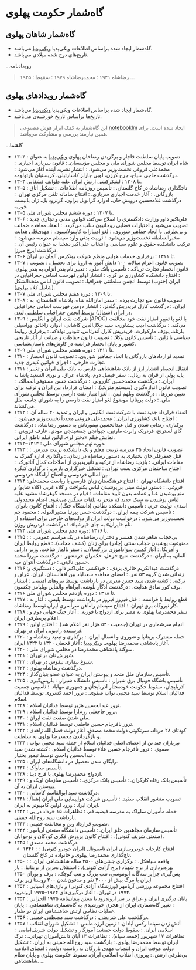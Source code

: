 # گاه‌شمار حکومت پهلوی

## گاه‌شمار شاهان پهلوی

- گاه‌شمار ایجاد شده براساس اطلاعات ویکی‌پدیا [ویکی‌پدیا](https://w.wiki/ALhg) می‌باشد.
- تاریخ‌های درج شده میلادی می‌باشد.

...رویدادنامه
  > ۱۹۲۵ : رضاشاه
  > ۱۹۴۱ : محمدرضاشاه
  > ۱۹۷۹ : سقوط
...

## گاه‌شمار رویدادهای پهلوی

- گاه‌شمار ایجاد شده براساس اطلاعات ویکی‌پدیا [ویکی‌پدیا](https://w.wiki/EAdU) می‌باشد.
- تاریخ‌ها براساس تاریخ خورشیدی می‌باشد.

> این گاه‌شمار به کمک ابزار هوش مصنوعی [notebooklm](https://notebooklm.google.com) ایجاد شده است. برای همین نیازمند بررسی و مشارکت می‌باشد.

...گاهنما
- ۱۳۰۴
  : تصویب پایان سلطنت قاجار و برگزیدن رضاخان پهلوی [ویکی‌پدیا](https://fa.wikipedia.org/wiki/%D8%B1%D8%B6%D8%A7%D8%B4%D8%A7%D9%87_%D9%BE%D9%87%D9%84%D9%88%DB%8C) به عنوان شاه ایران توسط مجلس شورای ملی و مجلس مؤسسان.
  : قانون سربازی اجباری.
  : محمدعلی فروغی نخست‌وزیر می‌شود.
  : انتشار نشریه آینده آغاز می‌شود.
  : درگذشت حاجی سیاح، جرج کرزن، لویی چارلز کاسارتیلی، کریستیان بارتولومه.
- ۱۳۰۴ تا ۱۳۰۸
  : لشکرکشی ارتش ایران علیه طوایف قشقایی.
- ۱۳۰۵ 
  : تاجگذاری رضاشاه در کاخ گلستان.
   : تأسیس روزنامه اطلاعات.
  : تشکیل اتاق بازرگانی.
  : آغاز خدمت اجباری سربازی.
  : افتتاح سامانه تلفن مرکزی تهران.
  : درگذشت غلامحسین درویش خان، ادوارد گرانویل براون، گرترود بل، ژان باتیست فوریه.
- ۱۳۰۵ تا ۱۳۰۷
  : دوره ششم مجلس شورای ملی.
- ۱۳۰۶
  : علی‌اکبر داور وزارت دادگستری را اصلاح می‌کند، قوانین مدنی و تجاری جدید تصویب می‌شود و اختیارات قضایی روحانیون سلب می‌گردد.
  : انعقاد معاهده ضمانت و بی‌طرفی با اتحاد جماهیر شوروی.
  : لغو امتیازات کاپیتولاسیون.
  : مهدی‌قلی هدایت مخبرالسلطنه نخست‌وزیر می‌شود.
  : تربیت بدنی وارد سیستم مدرسه می‌شود.
  : ترکیب دانشکده حقوق و علوم سیاسی و انتخاب علی‌اکبر دهخدا به عنوان رئیس آن.
  : درگذشت ایرج میرزا.
- ۱۳۰۶ تا ۱۳۱۱
  : برقراری خدمات هوایی منظم شرکت یونکرس آلمان در ایران.
- ۱۳۰۷
  : تصویب قانون اعزام سالانه ۱۰۰ دانش آموز به اروپا برای تحصیل.
  : تصویب قانون انحصار تجارت تریاک.
  : تأسیس بانک ملی.
  : تغییر نام بندر انزلی به بندر پهلوی.
  : افتتاح دانشکده کشاورزی در کرج.
  : انتشار اولین فهرست اسامی جغرافیایی در ایران (جنوب) توسط انجمن سلطنتی جغرافیا.
  : تصویب قانون لباس متحدالشکل (شامل کلاه پهلوی).
- ۱۳۰۷ تا ۱۳۰۹
  : دوره هفتم مجلس شورای ملی.
- ۱۳۰۸
  : تصویب قانون منع تجارت برده.
  : سفر امان‌الله شاه، پادشاه افغانستان، به ایران.
  : درگذشت کارل فریدریش گلدنر.
  : انتشار دومین فهرست اسامی جغرافیایی در ایران (شمال) توسط انجمن جغرافیایی سلطنتی لندن.
- ۱۳۰۹
  : شرکت نفت ایران و انگلیس (APOC) با لغو یا تغییر امتیاز نفت خود مخالفت می‌کند.
  : درگذشت ادیب پیشاوری، سید جلال‌الدین کاشانی، ادوارد زاخائو، وواسیلی بارتلد، یوزف مارکوارت، فریدریش کارل آندرئاس، تئودور نولدکه.
  : برقراری روابط سیاسی با ژاپن.
  : تأسیس کانون وکلا.
  : تصویب قانون حفاظت و صیانت از آثار تاریخی کشور و پایان انحصار فرانسه در کاوش‌های باستان‌شناسی.
- ۱۳۰۹ تا ۱۳۱۱
  : دوره هشتم مجلس شورای ملی.
- ۱۳۱۰
  : تمدید قراردادهای بازرگانی با اتحاد جماهیر شوروی.
  : تصویب قانون انحصار تجارت خارجی.
  : اجرای قوانین کیفری جدید.
- ۱۳۱۱
  : انتقال انحصار انتشار ارز از بانک شاهنشاهی فارس به بانک ملی ایران و تغییر پایه پولی از قران به ریال.
  : سفر فیصل دوم، پادشاه عراق، و نوری السعید پاشا به ایران.
  : درگذشت محمدحسین کازرونی.
  : درگذشت حسن مستوفی‌الممالک.
  : تصویب قانون اندازه‌گیری (سیستم متریک).
  : امضای قرارداد بین ایران و ترکیه برای تعیین مرزها.
  : درگذشت ویلهم لیتن.
  : لغو امتیاز نفت دارسی توسط مجلس شورای ملی.
  : دولت بریتانیا موضوع لغو امتیاز نفت دارسی را به شورای جامعه ملل می‌کشاند.
- ۱۳۱۲
  : انعقاد قرارداد جدید نفت با شرکت نفت انگلیس و ایران و تمدید ۳۰ ساله آن.
  : افتتاح بانک کشاورزی ایران.
  : محمدعلی فروغی مجدداً نخست‌وزیر می‌شود.
  : برکناری، زندانی شدن و قتل عبدالحسین تیمورتاش به دستور رضاشاه.
  : درگذشت گای لسترنج، فردریک رابرت مارتین، جیوانجی جمشیدجی مودی، عارف قزوینی.
  : نمایش فیلم «دختر لر»، اولین فیلم ناطق ایرانی.
- ۱۳۱۲–۱۳۱۴
  : دوره نهم مجلس شورای ملی.
- ۱۳۱۳
  : تصویب قانون ایجاد ۲۵ مدرسه تربیت معلم و یک دانشکده تربیت مدرس.
  : قتل جعفرقلی‌خان بختیاری به دستور رضاشاه در زندان.
  : واگذاری اداره گمرک به مقامات ایرانی.
  : بازدید رضاشاه از ترکیه و تأثیرپذیری از اصلاحات کمال آتاتورک.
  : افتتاح ساختمان مرکزی پست تهران.
  : تشکیل خبرگزاری پارس.
  : برگزاری کنگره بین‌المللی فردوسی و افتتاح آرامگاه فردوسی.
- ۱۳۱۴
  :افتتاح دانشگاه تهران.
  : افتتاح فرهنگستان زبان فارسی با ریاست محمدعلی فروغی.
  : دستور دولت مبنی بر پوشیدن لباس یکنواخت و کلاه غربی (کلاه شاپو) و منع پوشیدن عبا و عمامه بدون تأیید مقامات.
  : قیام در مسجد گوهرشاد مشهد علیه لباس پوشیدن به سبک جدید که منجر به تلفات سنگین می‌شود. اعدام محمدولی اسدی، تولیت حرم.
  : تأسیس دانشکده نظامی (دانشگاه جنگ).
  : افتتاح کانون بانوان.
  : تأسیس شرکت بیمه ایران.
  : درگذشت حسن پیرنیا مشیرالدوله.
  : محمود جم نخست‌وزیر می‌شود.
  : درخواست دولت ایران از دولت‌های خارجی برای استفاده از نام «ایران» به جای «پرشیا».
  : درگذشت فردریش روزن.
- ۱۳۱۴ تا ۱۳۱۶
  :دوره دهم مجلس شورای ملی.
- ۱۳۱۵
  : بی‌حجاب ظاهر شدن همسر و دختران رضاشاه در یک مراسم عمومی.
  : ممنوعیت پوشیدن حجاب سنتی (چادر) برای زنان (کشف حجاب).
  : قطع روابط ایران و آمریکا.
  : آغاز کمپین سوادآموزی بزرگسالان.
  : سفر یالمار شاخت، وزیر دارایی آلمان، به ایران.
  : درگذشت شیخ خزعل، حکمران خرمشهر.
  : درگذشت میرزا محمد حسین نائینی.
  : درگذشت آنتوان میه.
- ۱۳۱۶
  :درگذشت عبدالکریم حائری یزدی.
  : خودکشی علی‌اکبر داور.
  : دستگیری و زندانی شدن گروه ۵۳ نفر.
  : امضای معاهده سعدآباد بین افغانستان، ایران، عراق و ترکیه.
  : کشته شدن سید حسن مدرس در بازداشت توسط نیروهای امنیتی.
  : انتشار بوف کور صادق هدایت.
  : درگذشت ادگار بلوشه، آبراهام والنتاین ویلیامز جکسون.
- ۱۳۱۶ تا ۱۳۱۸
  : دوره یازدهم مجلس شورای ملی.
- ۱۳۱۷
  : قطع روابط با فرانسه.
  : قتل فیروز فیروز در بازداشت توسط پلیس.
  : آغاز به کار نیروگاه برق تهران.
  : افتتاح سیستم راه‌آهن سراسری ایران توسط رضاشاه.
- ۱۳۱۸
  : سفر محمدرضا پهلوی به مصر برای ازدواج با فوزیه.
  : آغاز جنگ جهانی دوم و اعلام بی‌طرفی ایران.
- ۱۳۱۹
  : انجام سرشماری در تهران (جمعیت ۵۴۰ هزار نفر اعلام شد).
  : افتتاح اولین فرستنده رادیویی ایران در تهران.
- ۱۳۲۰
  : حمله مشترک بریتانیا و شوروی و اشغال ایران.
  : برکناری و تبعید رضاشاه و آغاز پادشاهی محمدرضا پهلوی. [ویکی‌پدیا](https://fa.wikipedia.org/wiki/%D9%85%D8%AD%D9%85%D8%AF%D8%B1%D8%B6%D8%A7_%D9%BE%D9%87%D9%84%D9%88%DB%8C)
  : آغاز قحطی ۱۳۲۰ تا ۱۳۲۲ ایران.
- ۱۳۲۰
  : سوگند پادشاهی محمدرضا در مجلس شورای ملی.
- ۱۳۲۱
  : شورش نان در تهران.
 - ۱۳۲۲
  : شیوع بیماری تیفوس در تهران.
- ۱۳۲۳
  : درگذشت رضاشاه پهلوی.
- ۱۳۲۴
  : تأسیس سازمان ملل متحد و پیوستن ایران به عنوان عضو بنیان‌گذار.
- ۱۳۲۵
  : تأسیس باشگاه فوتبال برق شیراز.
  : تأسیس دانشگاه شیراز.
  : بازپس‌گیری آذربایجان، سقوط حکومت خودمختار آذربایجان و جمهوری مهاباد.
  : تأسیس جمعیت فدائیان اسلام توسط سید مجتبی نواب صفوی.
  : ترور احمد کسروی توسط فدائیان اسلام.
- ۱۳۲۸
  : ترور عبدالحسین هژیر توسط فدائیان اسلام.
- ۱۳۲۹
  : ترور حاجعلی رزم‌آرا توسط فدائیان اسلام.
- ۱۳۳۰
  : ملی شدن صنعت نفت ایران.
- ۱۳۳۱
  : ترور نافرجام حسین فاطمی توسط فدائیان اسلام.
- ۱۳۳۲
  : کودتای ۲۸ مرداد، سرنگونی دولت محمد مصدق، آغاز دولت فضل‌الله زاهدی و بازگرداندن محمدرضا پهلوی به سلطنت.
- ۱۳۳۴
  : تیرباران چند تن از اعضای اصلی فدائیان اسلام از جمله سید مجتبی نواب صفوی.
  : ترور نافرجام حسین علاء توسط فدائیان اسلام.
  : کشته شدن سید عبدالحسین واحدی توسط تیمور بختیار.
 - ۱۳۳۵
  : رایگان شدن تحصیل در دانشگاه‌های ایران.
- ۱۳۳۶
  : تأسیس ساواک.
- ۱۳۳۸
  : ازدواج محمدرضا پهلوی با فرح دیبا.
 - ۱۳۳۹
  : تأسیس بانک رفاه کارگران.
  : تأسیس بانک مرکزی.
  : تأسیس سازمان اوپک و پیوستن ایران به آن.
- ۱۳۴۰
  : درگذشت سید ابوالقاسم کاشانی.
- ۱۳۴۱
  : تصویب منشور انقلاب سفید.
  : تأسیس شرکت هواپیمایی ملی ایران (هما/ایران ایر).
  : ورود اولین کامپیوتر به ایران.
- ۱۳۴۲
  : حمله مأموران ساواک به مدرسه فیضیه قم.
  : تظاهرات ۱۵ خرداد در پی بازداشت سید روح‌الله خمینی.
- ۱۳۴۳
  : تصویب قرارداد وین و مخالفت خمینی.
- ۱۳۴۴
  : تأسیس سازمان مجاهدین خلق ایران.
  : تأسیس دانشگاه صنعتی آریامهر (صنعتی شریف کنونی).
  : افتتاح کانون پرورش فکری کودکان و نوجوانان.
- ۱۳۴۵
  : درگذشت محمد مصدق.
  - ۱۳۴۶
   : افتتاح کارخانه خودروسازی ایران ناسیونال (ایران خودرو کنونی).
  : تاج‌گذاری محمدرضا پهلوی و خانواده در کاخ گلستان.
- ۱۳۵۰
  : واقعه سیاهکل.
  : برگزاری جشن‌های ۲۵۰۰ ساله شاهنشاهی ایران.
  : بهره‌برداری از برج شهیاد (برج آزادی کنونی).
  : استقلال بحرین از بریتانیا.
  : باز پس‌گیری جزایر سه‌گانه ابوموسی، تنب بزرگ و تنب کوچک.
  : برف و بوران ۱۳۵۰ ایران با مرگ بیش از ۴۰۰۰ نفر و مدفون‌شدن ۲۰۰ روستا زیر برف
- ۱۳۵۳
  : افتتاح مجموعه ورزشی آریامهر (ورزشگاه آزادی کنونی) و بازی‌های آسیایی ۱۹۷۴ در تهران.
  : آغاز درگیری‌های ۱۹۷۴–۱۹۷۵ اروندرود.
- ۱۳۵۴
  : پایان درگیری ایران و عراق بر سر اروندرود با بستن پیمان‌نامه ۱۹۷۵ الجزایر.
  : تغییر گاه‌شماری ایران از هجری خورشیدی به گاه‌شماری شاهنشاهی.
  : پایان عملیات نظامی ارتش شاهنشاهی ایران در ظفار.
- ۱۳۵۶
  : درگذشت علی شریعتی.
  : درگذشت سید مصطفی خمینی.
- ۱۳۵۷
  : آتش زدن سینما رکس آبادان.
  : زمین لرزه طبس.
  : تشکیل شورای انقلاب اسلامی ایران.
  : سقوط دولت جمشید آموزگار و تشکیل دولت شریف‌امامی.
  : تظاهرات ۱۷ شهریور (جمعه سیاه).
  : تظاهرات ۱۳ آبان دانش‌آموزان تهرانی.
  : ترک ایران توسط محمدرضا پهلوی.
  : بازگشت سید روح‌الله خمینی به ایران.
  : تشکیل دولت موقت ایران و انتصاب مهدی بازرگان به ریاست دولت.
  : امضای اعلامیه بی‌طرفی ارتش.
  : پیروزی انقلاب اسلامی ایران، سقوط حکومت پهلوی و پایان نظام شاهنشاهی.
...
